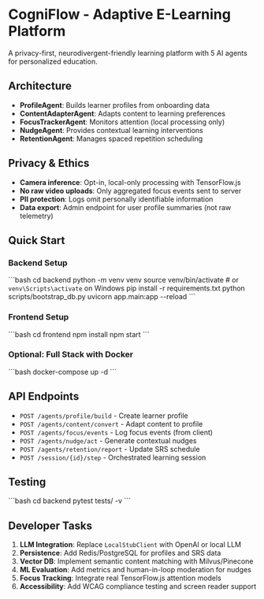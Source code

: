 # CogniFlow - Adaptive E-Learning Platform

A privacy-first, neurodivergent-friendly learning platform with 5 AI agents for personalized education.

## Architecture

- **ProfileAgent**: Builds learner profiles from onboarding data
- **ContentAdapterAgent**: Adapts content to learning preferences  
- **FocusTrackerAgent**: Monitors attention (local processing only)
- **NudgeAgent**: Provides contextual learning interventions
- **RetentionAgent**: Manages spaced repetition scheduling

## Privacy & Ethics

- **Camera inference**: Opt-in, local-only processing with TensorFlow.js
- **No raw video uploads**: Only aggregated focus events sent to server
- **PII protection**: Logs omit personally identifiable information
- **Data export**: Admin endpoint for user profile summaries (not raw telemetry)

## Quick Start

### Backend Setup
\`\`\`bash
cd backend
python -m venv venv
source venv/bin/activate  # or `venv\Scripts\activate` on Windows
pip install -r requirements.txt
python scripts/bootstrap_db.py
uvicorn app.main:app --reload
\`\`\`

### Frontend Setup
\`\`\`bash
cd frontend
npm install
npm start
\`\`\`

### Optional: Full Stack with Docker
\`\`\`bash
docker-compose up -d
\`\`\`

## API Endpoints

- `POST /agents/profile/build` - Create learner profile
- `POST /agents/content/convert` - Adapt content to profile
- `POST /agents/focus/events` - Log focus events (from client)
- `POST /agents/nudge/act` - Generate contextual nudges
- `POST /agents/retention/report` - Update SRS schedule
- `POST /session/{id}/step` - Orchestrated learning session

## Testing

\`\`\`bash
cd backend
pytest tests/ -v
\`\`\`

## Developer Tasks

1. **LLM Integration**: Replace `LocalStubClient` with OpenAI or local LLM
2. **Persistence**: Add Redis/PostgreSQL for profiles and SRS data
3. **Vector DB**: Implement semantic content matching with Milvus/Pinecone
4. **ML Evaluation**: Add metrics and human-in-loop moderation for nudges
5. **Focus Tracking**: Integrate real TensorFlow.js attention models
6. **Accessibility**: Add WCAG compliance testing and screen reader support


